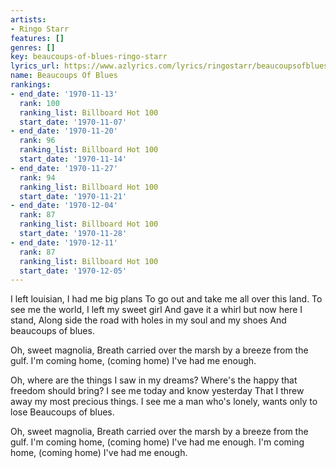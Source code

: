 ```yaml
---
artists:
- Ringo Starr
features: []
genres: []
key: beaucoups-of-blues-ringo-starr
lyrics_url: https://www.azlyrics.com/lyrics/ringostarr/beaucoupsofblues.html
name: Beaucoups Of Blues
rankings:
- end_date: '1970-11-13'
  rank: 100
  ranking_list: Billboard Hot 100
  start_date: '1970-11-07'
- end_date: '1970-11-20'
  rank: 96
  ranking_list: Billboard Hot 100
  start_date: '1970-11-14'
- end_date: '1970-11-27'
  rank: 94
  ranking_list: Billboard Hot 100
  start_date: '1970-11-21'
- end_date: '1970-12-04'
  rank: 87
  ranking_list: Billboard Hot 100
  start_date: '1970-11-28'
- end_date: '1970-12-11'
  rank: 87
  ranking_list: Billboard Hot 100
  start_date: '1970-12-05'
---
```


I left louisian, I had me big plans
To go out and take me all over this land.
To see me the world, I left my sweet girl
And gave it a whirl but now here I stand,
Along side the road with holes in my soul and my shoes
And beaucoups of blues.

Oh, sweet magnolia,
Breath carried over the marsh by a breeze from the gulf.
I'm coming home, (coming home)
I've had me enough.

Oh, where are the things I saw in my dreams?
Where's the happy that freedom should bring?
I see me today and know yesterday
That I threw away my most precious things.
I see me a man who's lonely, wants only to lose
Beaucoups of blues.

Oh, sweet magnolia,
Breath carried over the marsh by a breeze from the gulf.
I'm coming home, (coming home)
I've had me enough.
I'm coming home, (coming home)
I've had me enough.



